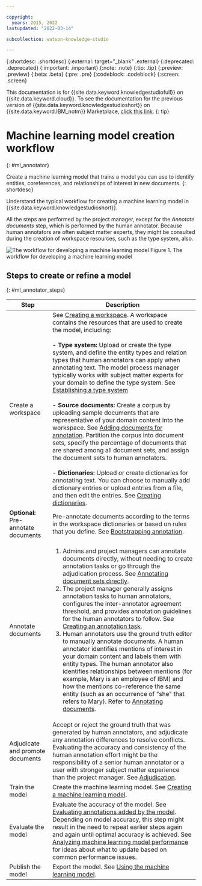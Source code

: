 ```yaml
---

copyright:
  years: 2015, 2022
lastupdated: "2022-03-14"

subcollection: watson-knowledge-studio

---
```


{:shortdesc: .shortdesc}
{:external: target="_blank" .external}
{:deprecated: .deprecated}
{:important: .important}
{:note: .note}
{:tip: .tip}
{:preview: .preview}
{:beta: .beta}
{:pre: .pre}
{:codeblock: .codeblock}
{:screen: .screen}

This documentation is for {{site.data.keyword.knowledgestudiofull}} on {{site.data.keyword.cloud}}. To see the documentation for the previous version of {{site.data.keyword.knowledgestudioshort}} on {{site.data.keyword.IBM_notm}} Marketplace, [click this link](/docs/knowledge-studio?topic=knowledge-studio-ml_annotator).
{: tip}

# Machine learning model creation workflow
{: #ml_annotator}

Create a machine learning model that trains a model you can use to identify entities, coreferences, and relationships of interest in new documents.
{: shortdesc}

Understand the typical workflow for creating a machine learning model in {{site.data.keyword.knowledgestudioshort}}.

All the steps are performed by the project manager, except for the *Annotate documents* step, which is performed by the human annotator. Because human annotators are often subject matter experts, they might be consulted during the creation of workspace resources, such as the type system, also.

![The workflow for developing a machine learning model](images/wks-checklist.svg "Shows the key steps you must perform to create a model") Figure 1. The workflow for developing a machine learning model

## Steps to create or refine a model
{: #ml_annotator_steps}

| **Step** | **Description** |
| --- | --- |
| Create a workspace | See [Creating a workspace](/docs/watson-knowledge-studio-data?topic=watson-knowledge-studio-data-create-project). A workspace contains the resources that are used to create the model, including:<br></br>**- Type system:** Upload or create the type system, and define the entity types and relation types that human annotators can apply when annotating text. The model process manager typically works with subject matter experts for your domain to define the type system. See [Establishing a type system](/docs/watson-knowledge-studio-data?topic=watson-knowledge-studio-data-typesystem)<br></br>**- Source documents:** Create a corpus by uploading sample documents that are representative of your domain content into the workspace. See [Adding documents for annotation](/docs/watson-knowledge-studio-data?topic=watson-knowledge-studio-data-documents-for-annotation). Partition the corpus into document sets, specify the percentage of documents that are shared among all document sets, and assign the document sets to human annotators.<br></br>**- Dictionaries:** Upload or create dictionaries for annotating text. You can choose to manually add dictionary entries or upload entries from a file, and then edit the entries. See [Creating dictionaries](/docs/watson-knowledge-studio-data?topic=watson-knowledge-studio-data-dictionaries).|
| **Optional:** Pre-annotate documents | Pre-annotate documents according to the terms in the workspace dictionaries or based on rules that you define. See [Bootstrapping annotation](/docs/watson-knowledge-studio-data?topic=watson-knowledge-studio-data-preannotation). |
| Annotate documents | <ol><li>Admins and project managers can annotate documents directly, without needing to create annotation tasks or go through the adjudication process. See [Annotating document sets directly](/docs/watson-knowledge-studio-data?topic=watson-knowledge-studio-data-annotating-document-sets-directly).</li><li>The project manager generally assigns annotation tasks to human annotators, configures the inter-annotator agreement threshold, and provides annotation guidelines for the human annotators to follow. See [Creating an annotation task](/docs/watson-knowledge-studio-data?topic=watson-knowledge-studio-data-annotate-documents#wks_hatask).</li><li>Human annotators use the ground truth editor to manually annotate documents. A human annotator identifies mentions of interest in your domain content and labels them with entity types. The human annotator also identifies relationships between mentions (for example, Mary is an employee of IBM) and how the mentions co-reference the same entity (such as an occurrence of "she" that refers to Mary). Refer to [Annotating documents](/docs/watson-knowledge-studio-data?topic=watson-knowledge-studio-data-user-guide).</li></ol> |
| Adjudicate and promote documents | Accept or reject the ground truth that was generated by human annotators, and adjudicate any annotation differences to resolve conflicts. Evaluating the accuracy and consistency of the human annotation effort might be the responsibility of a senior human annotator or a user with stronger subject matter experience than the project manager. See [Adjudication](/docs/watson-knowledge-studio-data?topic=watson-knowledge-studio-data-build-groundtruth#wks_haperform). |
| Train the model | Create the machine learning model. See [Creating a machine learning model](/docs/watson-knowledge-studio-data?topic=watson-knowledge-studio-data-train-ml#wks_madocsets). |
| Evaluate the model | Evaluate the accuracy of the model. See [Evaluating annotations added by the model](/docs/watson-knowledge-studio-data?topic=watson-knowledge-studio-data-train-ml#wks_matest). Depending on model accuracy, this step might result in the need to repeat earlier steps again and again until optimal accuracy is achieved. See [Analyzing machine learning model performance](/docs/watson-knowledge-studio-data?topic=watson-knowledge-studio-data-evaluate-ml) for ideas about what to update based on common performance issues. |
| Publish the model | Export the model. See [Using the machine learning model](/docs/watson-knowledge-studio-data?topic=watson-knowledge-studio-data-publish-ml). |
